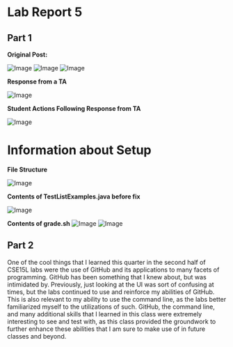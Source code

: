# Lab Report 5

## Part 1

**Original Post:**

![Image](lab-report-5-img1.png)
![Image](lab-report-5-img2.png)
![Image](lab-report-5-img3.png)

**Response from a TA**

![Image](lab-report-5-img4.png)

**Student Actions Following Response from TA**

![Image](lab-report-5-img5.png)

# Information about Setup

**File Structure**

![Image](lab-report-5-img6.png)

**Contents of TestListExamples.java before fix**

![Image](lab-report-5-img2.png)

**Contents of grade.sh**
![Image](lab-report-5-img7.png)
![Image](lab-report-5-img8.png)

## Part 2

One of the cool things that I learned this quarter in the second half of CSE15L labs were the use of GitHub and its applications to many facets of programming. GitHub has been something that I knew about, but was intimidated by. Previously, just looking at the UI was sort of confusing at times, but the labs continued to use and reinforce my abilities of GitHub. This is also relevant to my ability to use the command line, as the labs better familiarized myself to the utilizations of such. GitHub, the command line, and many additional skills that I learned in this class were extremely interesting to see and test with, as this class provided the groundwork to further enhance these abilities that I am sure to make use of in future classes and beyond.
